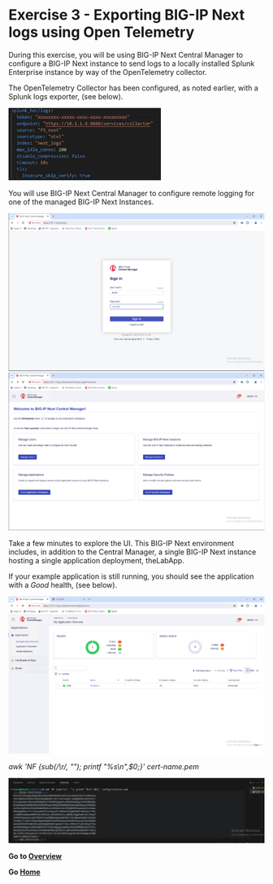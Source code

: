 Exercise 3 - Exporting BIG-IP Next logs using Open Telemetry
============================================================================

During this exercise, you will be using BIG-IP Next Central Manager to configure a BIG-IP Next instance to send logs to a locally installed Splunk Enterprise instance by way of the OpenTelemetry collector.

The OpenTelemetry Collector has been configured, as noted earlier, with a Splunk logs exporter, (see below).  

<img src="../images/Picture26.png" width=300>

You will use BIG-IP Next Central Manager to configure remote logging for one of the managed BIG-IP Next Instances.  

<img src="../images/Picture27.png">

<img src="../images/Picture28.png">

Take a few minutes to explore the UI.  This BIG-IP Next environment includes, in addition to the Central Manager, a single BIG-IP Next instance hosting a single application deployment, theLabApp.  

If your example application is still running, you should see the application with a *Good* health, (see below).

<img src="../images/Picture29.png">

*awk 'NF {sub(/\r/, ""); printf "%s\\n",$0;}' cert-name.pem*

<img src="../images/Picture30.png">

**Go to [Overview](overview.md)**

**Go [Home](https://github.com/f5businessdevelopment/bdOtelLab)**
